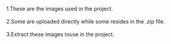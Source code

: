 1.These are the images used in the project.<br><br>
2.Some are uploaded directly while some resides in the .zip file.<br><br>
3.Extract these images touse in the project.
